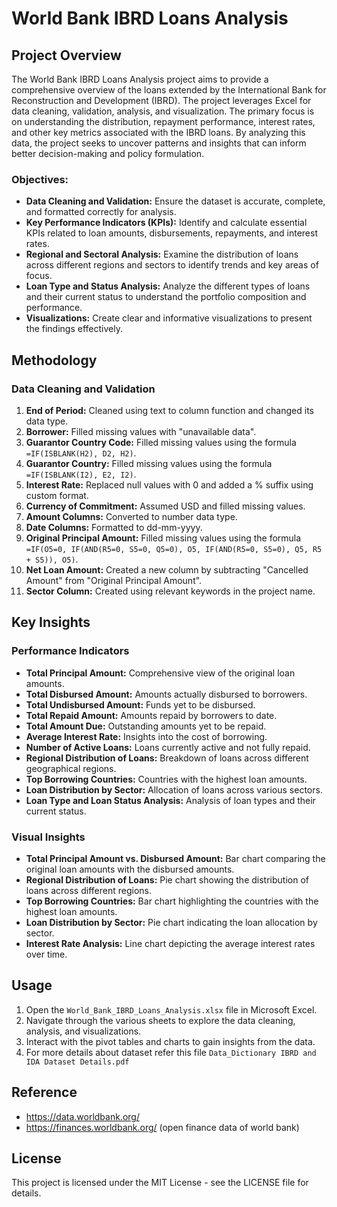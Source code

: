 # World Bank IBRD Loans Analysis

## Project Overview
The World Bank IBRD Loans Analysis project aims to provide a comprehensive overview of the loans extended by the International Bank for Reconstruction and Development (IBRD). The project leverages Excel for data cleaning, validation, analysis, and visualization. The primary focus is on understanding the distribution, repayment performance, interest rates, and other key metrics associated with the IBRD loans. By analyzing this data, the project seeks to uncover patterns and insights that can inform better decision-making and policy formulation.

### Objectives:
- **Data Cleaning and Validation:** Ensure the dataset is accurate, complete, and formatted correctly for analysis.
- **Key Performance Indicators (KPIs):** Identify and calculate essential KPIs related to loan amounts, disbursements, repayments, and interest rates.
- **Regional and Sectoral Analysis:** Examine the distribution of loans across different regions and sectors to identify trends and key areas of focus.
- **Loan Type and Status Analysis:** Analyze the different types of loans and their current status to understand the portfolio composition and performance.
- **Visualizations:** Create clear and informative visualizations to present the findings effectively.

## Methodology

### Data Cleaning and Validation
1. **End of Period:** Cleaned using text to column function and changed its data type.
2. **Borrower:** Filled missing values with "unavailable data".
3. **Guarantor Country Code:** Filled missing values using the formula `=IF(ISBLANK(H2), D2, H2)`.
4. **Guarantor Country:** Filled missing values using the formula `=IF(ISBLANK(I2), E2, I2)`.
5. **Interest Rate:** Replaced null values with 0 and added a % suffix using custom format.
6. **Currency of Commitment:** Assumed USD and filled missing values.
7. **Amount Columns:** Converted to number data type.
8. **Date Columns:** Formatted to dd-mm-yyyy.
9. **Original Principal Amount:** Filled missing values using the formula `=IF(O5=0, IF(AND(R5=0, S5=0, Q5=0), O5, IF(AND(R5=0, S5=0), Q5, R5 + S5)), O5)`.
10. **Net Loan Amount:** Created a new column by subtracting "Cancelled Amount" from "Original Principal Amount".
11. **Sector Column:** Created using relevant keywords in the project name.

## Key Insights

### Performance Indicators
- **Total Principal Amount:** Comprehensive view of the original loan amounts.
- **Total Disbursed Amount:** Amounts actually disbursed to borrowers.
- **Total Undisbursed Amount:** Funds yet to be disbursed.
- **Total Repaid Amount:** Amounts repaid by borrowers to date.
- **Total Amount Due:** Outstanding amounts yet to be repaid.
- **Average Interest Rate:** Insights into the cost of borrowing.
- **Number of Active Loans:** Loans currently active and not fully repaid.
- **Regional Distribution of Loans:** Breakdown of loans across different geographical regions.
- **Top Borrowing Countries:** Countries with the highest loan amounts.
- **Loan Distribution by Sector:** Allocation of loans across various sectors.
- **Loan Type and Loan Status Analysis:** Analysis of loan types and their current status.

### Visual Insights
- **Total Principal Amount vs. Disbursed Amount:** Bar chart comparing the original loan amounts with the disbursed amounts.
- **Regional Distribution of Loans:** Pie chart showing the distribution of loans across different regions.
- **Top Borrowing Countries:** Bar chart highlighting the countries with the highest loan amounts.
- **Loan Distribution by Sector:** Pie chart indicating the loan allocation by sector.
- **Interest Rate Analysis:** Line chart depicting the average interest rates over time.

## Usage
1. Open the `World_Bank_IBRD_Loans_Analysis.xlsx` file in Microsoft Excel.
2. Navigate through the various sheets to explore the data cleaning, analysis, and visualizations.
3. Interact with the pivot tables and charts to gain insights from the data.
4. For more details about dataset refer this file `Data_Dictionary IBRD and IDA Dataset Details.pdf`

## Reference
- https://data.worldbank.org/
- https://finances.worldbank.org/ (open finance data of world bank)
  
## License
This project is licensed under the MIT License - see the LICENSE file for details.

